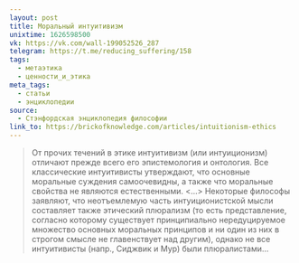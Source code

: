 ```yaml
---
layout: post
title: Моральный интуитивизм
unixtime: 1626598500
vk: https://vk.com/wall-199052526_287
telegram: https://t.me/reducing_suffering/158
tags:
  - метаэтика
  - ценности_и_этика
meta_tags:
  - статьи
  - энциклопедии
source:
  - Стэнфордская энциклопедия философии
link_to: https://brickofknowledge.com/articles/intuitionism-ethics
---
```

>От прочих течений в этике интуитивизм (или интуиционизм) отличают прежде всего его эпистемология и онтология. Все классические интуитивисты утверждают, что основные моральные cуждения самоочевидны, а также что моральные свойства не являются естественными. <...> Некоторые философы заявляют, что неотъемлемую часть интуиционистской мысли составляет также этический плюрализм (то есть представление, согласно которому существует принципиально нередуцируемое множество основных моральных принципов и ни один из них в строгом смысле не главенствует над другим), однако не все интуитивисты (напр., Сиджвик и Мур) были плюралистами...